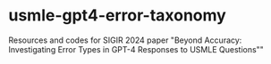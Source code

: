 # usmle-gpt4-error-taxonomy
Resources and codes for SIGIR 2024 paper "Beyond Accuracy: Investigating Error Types in GPT-4 Responses to USMLE Questions""

